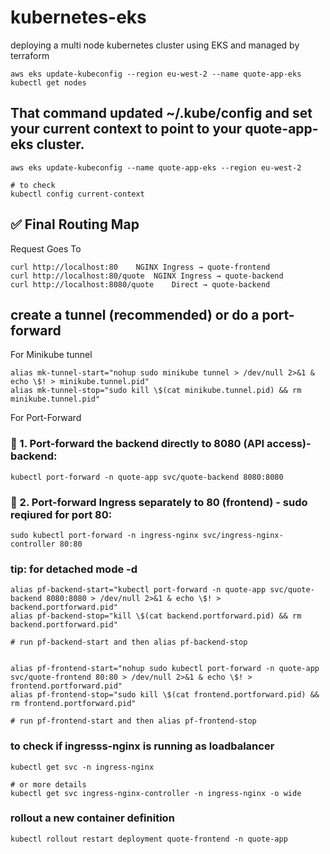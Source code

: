 # kubernetes-eks
deploying a multi node kubernetes cluster using EKS and managed by terraform

```
aws eks update-kubeconfig --region eu-west-2 --name quote-app-eks
kubectl get nodes
```

## That command updated ~/.kube/config and set your current context to point to your quote-app-eks cluster.
```
aws eks update-kubeconfig --name quote-app-eks --region eu-west-2

# to check
kubectl config current-context

```

## ✅ Final Routing Map
Request	Goes To
```
curl http://localhost:80	NGINX Ingress → quote-frontend
curl http://localhost:80/quote	NGINX Ingress → quote-backend
curl http://localhost:8080/quote	Direct → quote-backend
```

## create a tunnel (recommended) or do a port-forward
For Minikube tunnel
```
alias mk-tunnel-start="nohup sudo minikube tunnel > /dev/null 2>&1 & echo \$! > minikube.tunnel.pid"
alias mk-tunnel-stop="sudo kill \$(cat minikube.tunnel.pid) && rm minikube.tunnel.pid"
```
For Port-Forward
### 🔹 1. Port-forward the backend directly to 8080 (API access)- backend:
```
kubectl port-forward -n quote-app svc/quote-backend 8080:8080
```

### 🔹 2. Port-forward Ingress separately to 80 (frontend) - sudo reqiured for port 80:

```
sudo kubectl port-forward -n ingress-nginx svc/ingress-nginx-controller 80:80
```

### tip: for detached mode -d
```
alias pf-backend-start="kubectl port-forward -n quote-app svc/quote-backend 8080:8080 > /dev/null 2>&1 & echo \$! > backend.portforward.pid"
alias pf-backend-stop="kill \$(cat backend.portforward.pid) && rm backend.portforward.pid"

# run pf-backend-start and then alias pf-backend-stop


alias pf-frontend-start="nohup sudo kubectl port-forward -n quote-app svc/quote-frontend 80:80 > /dev/null 2>&1 & echo \$! > frontend.portforward.pid"
alias pf-frontend-stop="sudo kill \$(cat frontend.portforward.pid) && rm frontend.portforward.pid"

# run pf-frontend-start and then alias pf-frontend-stop
```

### to check if ingresss-nginx is running as loadbalancer
```
kubectl get svc -n ingress-nginx

# or more details
kubectl get svc ingress-nginx-controller -n ingress-nginx -o wide

```

### rollout a new container definition
```
kubectl rollout restart deployment quote-frontend -n quote-app
```
